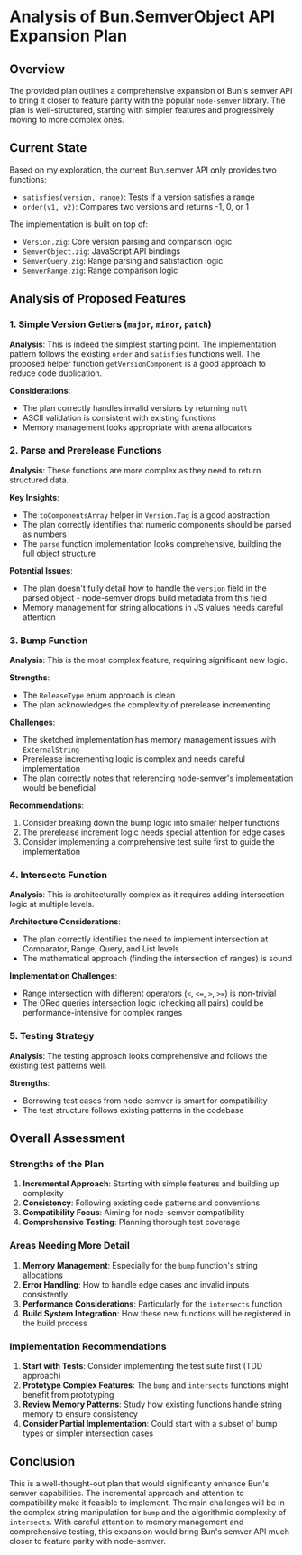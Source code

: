 # Analysis of Bun.SemverObject API Expansion Plan

## Overview

The provided plan outlines a comprehensive expansion of Bun's semver API to bring it closer to feature parity with the popular `node-semver` library. The plan is well-structured, starting with simpler features and progressively moving to more complex ones.

## Current State

Based on my exploration, the current Bun.semver API only provides two functions:
- `satisfies(version, range)`: Tests if a version satisfies a range
- `order(v1, v2)`: Compares two versions and returns -1, 0, or 1

The implementation is built on top of:
- `Version.zig`: Core version parsing and comparison logic
- `SemverObject.zig`: JavaScript API bindings
- `SemverQuery.zig`: Range parsing and satisfaction logic
- `SemverRange.zig`: Range comparison logic

## Analysis of Proposed Features

### 1. Simple Version Getters (`major`, `minor`, `patch`)

**Analysis**: This is indeed the simplest starting point. The implementation pattern follows the existing `order` and `satisfies` functions well. The proposed helper function `getVersionComponent` is a good approach to reduce code duplication.

**Considerations**:
- The plan correctly handles invalid versions by returning `null`
- ASCII validation is consistent with existing functions
- Memory management looks appropriate with arena allocators

### 2. Parse and Prerelease Functions

**Analysis**: These functions are more complex as they need to return structured data.

**Key Insights**:
- The `toComponentsArray` helper in `Version.Tag` is a good abstraction
- The plan correctly identifies that numeric components should be parsed as numbers
- The `parse` function implementation looks comprehensive, building the full object structure

**Potential Issues**:
- The plan doesn't fully detail how to handle the `version` field in the parsed object - node-semver drops build metadata from this field
- Memory management for string allocations in JS values needs careful attention

### 3. Bump Function

**Analysis**: This is the most complex feature, requiring significant new logic.

**Strengths**:
- The `ReleaseType` enum approach is clean
- The plan acknowledges the complexity of prerelease incrementing

**Challenges**:
- The sketched implementation has memory management issues with `ExternalString`
- Prerelease incrementing logic is complex and needs careful implementation
- The plan correctly notes that referencing node-semver's implementation would be beneficial

**Recommendations**:
1. Consider breaking down the bump logic into smaller helper functions
2. The prerelease increment logic needs special attention for edge cases
3. Consider implementing a comprehensive test suite first to guide the implementation

### 4. Intersects Function

**Analysis**: This is architecturally complex as it requires adding intersection logic at multiple levels.

**Architecture Considerations**:
- The plan correctly identifies the need to implement intersection at Comparator, Range, Query, and List levels
- The mathematical approach (finding the intersection of ranges) is sound

**Implementation Challenges**:
- Range intersection with different operators (`<`, `<=`, `>`, `>=`) is non-trivial
- The ORed queries intersection logic (checking all pairs) could be performance-intensive for complex ranges

### 5. Testing Strategy

**Analysis**: The testing approach looks comprehensive and follows the existing test patterns well.

**Strengths**:
- Borrowing test cases from node-semver is smart for compatibility
- The test structure follows existing patterns in the codebase

## Overall Assessment

### Strengths of the Plan
1. **Incremental Approach**: Starting with simple features and building up complexity
2. **Consistency**: Following existing code patterns and conventions
3. **Compatibility Focus**: Aiming for node-semver compatibility
4. **Comprehensive Testing**: Planning thorough test coverage

### Areas Needing More Detail
1. **Memory Management**: Especially for the `bump` function's string allocations
2. **Error Handling**: How to handle edge cases and invalid inputs consistently
3. **Performance Considerations**: Particularly for the `intersects` function
4. **Build System Integration**: How these new functions will be registered in the build process

### Implementation Recommendations
1. **Start with Tests**: Consider implementing the test suite first (TDD approach)
2. **Prototype Complex Features**: The `bump` and `intersects` functions might benefit from prototyping
3. **Review Memory Patterns**: Study how existing functions handle string memory to ensure consistency
4. **Consider Partial Implementation**: Could start with a subset of bump types or simpler intersection cases

## Conclusion

This is a well-thought-out plan that would significantly enhance Bun's semver capabilities. The incremental approach and attention to compatibility make it feasible to implement. The main challenges will be in the complex string manipulation for `bump` and the algorithmic complexity of `intersects`. With careful attention to memory management and comprehensive testing, this expansion would bring Bun's semver API much closer to feature parity with node-semver.